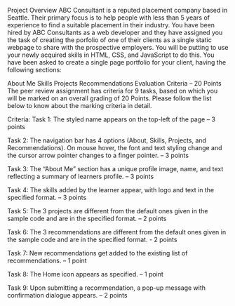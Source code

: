 Project Overview
ABC Consultant is a reputed placement company based in Seattle. Their primary focus is to help people with less than 5 years of experience to find a suitable placement in their industry. You have been hired by ABC Consultants as a web developer and they have assigned you the task of creating the porfolio of one of their clients as a single static webpage to share with the prospective employers. You will be putting to use your newly acquired skills in HTML, CSS, and JavaScript to do this. You have been asked to create a single page portfolio for your client, having the following sections:

About Me
Skills
Projects
Recommendations
Evaluation Criteria – 20 Points
The peer review assignment has criteria for 9 tasks, based on which you will be marked on an overall grading of 20 Points. Please follow the list below to know about the marking criteria in detail.

Criteria:
Task 1:
The styled name appears on the top-left of the page – 3 points

Task 2:
The navigation bar has 4 options (About, Skills, Projects, and Recommendations). On mouse hover, the font and text styling change and the cursor arrow pointer changes to a finger pointer. – 3 points

Task 3:
The “About Me” section has a unique profile image, name, and text reflecting a summary of learners profile. – 3 points

Task 4:
The skills added by the learner appear, with logo and text in the specified format. – 3 points

Task 5:
The 3 projects are different from the default ones given in the sample code and are in the specified format. – 2 points

Task 6:
The 3 recommendations are different from the default ones given in the sample code and are in the specified format. - 2 points

Task 7:
New recommendations get added to the existing list of recommendations. – 1 point

Task 8:
The Home icon appears as specified. – 1 point

Task 9:
Upon submitting a recommendation, a pop-up message with confirmation dialogue appears. – 2 points